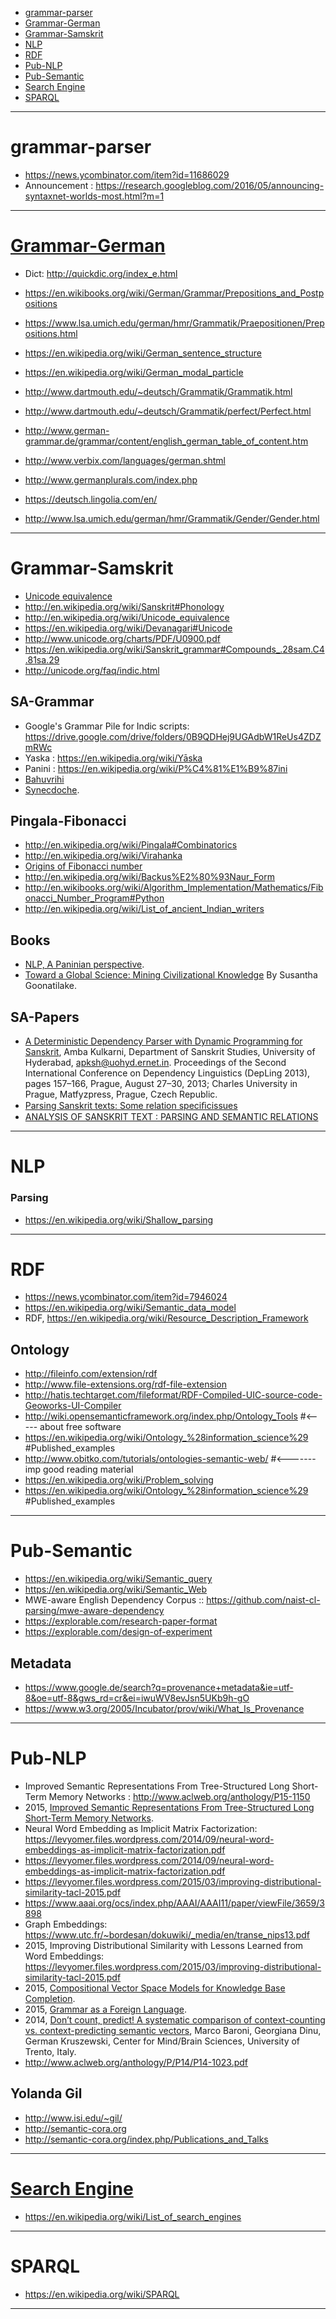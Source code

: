 + [grammar-parser](#grammar-parser)
+ [Grammar-German](#grammar-german)
+ [Grammar-Samskrit](#grammar-samskrit)
+ [NLP](#nlp)
+ [RDF](#rdf)
+ [Pub-NLP](#pub-nlp)
+ [Pub-Semantic](#semantic)
+ [Search Engine](#search-engine)
+ [SPARQL](#sparql)

----

# grammar-parser
+ https://news.ycombinator.com/item?id=11686029
+ Announcement : https://research.googleblog.com/2016/05/announcing-syntaxnet-worlds-most.html?m=1

----

# [Grammar-German](https://en.wikipedia.org/wiki/Category:German_grammar)
+ Dict: http://quickdic.org/index_e.html
+ https://en.wikibooks.org/wiki/German/Grammar/Prepositions_and_Postpositions
+ https://www.lsa.umich.edu/german/hmr/Grammatik/Praepositionen/Prepositions.html
+ https://en.wikipedia.org/wiki/German_sentence_structure
+ https://en.wikipedia.org/wiki/German_modal_particle
+ http://www.dartmouth.edu/~deutsch/Grammatik/Grammatik.html
+ http://www.dartmouth.edu/~deutsch/Grammatik/perfect/Perfect.html
+ http://www.german-grammar.de/grammar/content/english_german_table_of_content.htm

+ http://www.verbix.com/languages/german.shtml
+ http://www.germanplurals.com/index.php
+ https://deutsch.lingolia.com/en/
+ http://www.lsa.umich.edu/german/hmr/Grammatik/Gender/Gender.html

----

# Grammar-Samskrit
+ [Unicode equivalence](http://en.wikipedia.org/wiki/Unicode_equivalence)
+ http://en.wikipedia.org/wiki/Sanskrit#Phonology
+ http://en.wikipedia.org/wiki/Unicode_equivalence
+ https://en.wikipedia.org/wiki/Devanagari#Unicode
+ http://www.unicode.org/charts/PDF/U0900.pdf
+ https://en.wikipedia.org/wiki/Sanskrit_grammar#Compounds_.28sam.C4.81sa.29
+ http://unicode.org/faq/indic.html

## SA-Grammar
+ Google's Grammar Pile for Indic scripts: https://drive.google.com/drive/folders/0B9QDHej9UGAdbW1ReUs4ZDZmRWc
+ Yaska : https://en.wikipedia.org/wiki/Yāska
+ Panini : https://en.wikipedia.org/wiki/P%C4%81%E1%B9%87ini
+ [Bahuvrihi](https://en.wikipedia.org/wiki/Bahuvrihi) 
+ [Synecdoche](https://en.wikipedia.org/wiki/Synecdoche).

## Pingala-Fibonacci
+ http://en.wikipedia.org/wiki/Pingala#Combinatorics
+ http://en.wikipedia.org/wiki/Virahanka
+ [Origins of Fibonacci number](http://en.wikipedia.org/wiki/Fibonacci_number#Origins)
+ http://en.wikipedia.org/wiki/Backus%E2%80%93Naur_Form
+ http://en.wikibooks.org/wiki/Algorithm_Implementation/Mathematics/Fibonacci_Number_Program#Python
+ http://en.wikipedia.org/wiki/List_of_ancient_Indian_writers

## Books
+ [NLP, A Paninian perspective](http://ltrc.iiit.ac.in/downloads/nlpbook/nlp-panini.pdf).
+ [Toward a Global Science: Mining Civilizational Knowledge](http://books.google.co.in/books?id=SI5ip95BbgEC&pg=PA126&dq=Virahanka+Fibonacci&hl=en#v=onepage&q&f=false) By Susantha Goonatilake.


## SA-Papers
+ [A Deterministic Dependency Parser with Dynamic Programming for Sanskrit](http://www.aclweb.org/anthology/W13-3718), Amba Kulkarni, Department of Sanskrit Studies, University of Hyderabad, <apksh@uohyd.ernet.in>. Proceedings of the Second International Conference on Dependency Linguistics (DepLing 2013), pages 157–166, Prague, August 27–30, 2013; Charles University in Prague, Matfyzpress, Prague, Czech Republic.
+ [Parsing Sanskrit texts: Some relation speciﬁcissues](http://www.academia.edu/2683988/Parsing_Sanskrit_texts_Some_relation_specific_issues)
+ [ANALYSIS OF SANSKRIT TEXT : PARSING AND SEMANTIC RELATIONS](http://sanskrit.inria.fr/Symposium/DOC/Behera.pdf)

----

# NLP 
### Parsing
+ https://en.wikipedia.org/wiki/Shallow_parsing

----

# RDF
+ https://news.ycombinator.com/item?id=7946024
+ https://en.wikipedia.org/wiki/Semantic_data_model
+ RDF, https://en.wikipedia.org/wiki/Resource_Description_Framework

## Ontology
+ http://fileinfo.com/extension/rdf
+ http://www.file-extensions.org/rdf-file-extension
+ http://hatis.techtarget.com/fileformat/RDF-Compiled-UIC-source-code-Geoworks-UI-Compiler
+ http://wiki.opensemanticframework.org/index.php/Ontology_Tools  #<-----  about free software
+ https://en.wikipedia.org/wiki/Ontology_%28information_science%29   #Published_examples
+ http://www.obitko.com/tutorials/ontologies-semantic-web/            #<------- imp  good reading material
+ https://en.wikipedia.org/wiki/Problem_solving
+ https://en.wikipedia.org/wiki/Ontology_%28information_science%29   #Published_examples

----

# Pub-Semantic
+ https://en.wikipedia.org/wiki/Semantic_query
+ https://en.wikipedia.org/wiki/Semantic_Web
+ MWE-aware English Dependency Corpus :: https://github.com/naist-cl-parsing/mwe-aware-dependency
+ https://explorable.com/research-paper-format  
+ https://explorable.com/design-of-experiment

## Metadata
+ https://www.google.de/search?q=provenance+metadata&ie=utf-8&oe=utf-8&gws_rd=cr&ei=iwuWV8evJsn5UKb9h-gO
+ https://www.w3.org/2005/Incubator/prov/wiki/What_Is_Provenance

----

# Pub-NLP
+ Improved Semantic Representations From Tree-Structured Long Short-Term Memory Networks : http://www.aclweb.org/anthology/P15-1150
+ 2015, [Improved Semantic Representations From Tree-Structured Long Short-Term Memory Networks](http://www.aclweb.org/anthology/P15-1150).
+ Neural Word Embedding as Implicit Matrix Factorization: https://levyomer.files.wordpress.com/2014/09/neural-word-embeddings-as-implicit-matrix-factorization.pdf
+ https://levyomer.files.wordpress.com/2014/09/neural-word-embeddings-as-implicit-matrix-factorization.pdf
+ https://levyomer.files.wordpress.com/2015/03/improving-distributional-similarity-tacl-2015.pdf
+ https://www.aaai.org/ocs/index.php/AAAI/AAAI11/paper/viewFile/3659/3898
+ Graph Embeddings: https://www.utc.fr/~bordesan/dokuwiki/_media/en/transe_nips13.pdf
+ 2015, Improving Distributional Similarity with Lessons Learned from Word Embeddings: https://levyomer.files.wordpress.com/2015/03/improving-distributional-similarity-tacl-2015.pdf
+ 2015, [Compositional Vector Space Models for Knowledge Base Completion](http://www.aclweb.org/anthology/P15-1016).
+ 2015, [Grammar as a Foreign Language](https://papers.nips.cc/paper/5635-grammar-as-a-foreign-language.pdf).
+ 2014, [Don’t count, predict! A systematic comparison of context-counting vs. context-predicting semantic vectors](http://clic.cimec.unitn.it/marco/publications/acl2014/baroni-etal-countpredict-acl2014.pdf), Marco Baroni, Georgiana Dinu, German Kruszewski, Center for Mind/Brain Sciences, University of Trento, Italy.
+ http://www.aclweb.org/anthology/P/P14/P14-1023.pdf
    

## Yolanda Gil
+ http://www.isi.edu/~gil/
+ http://semantic-cora.org
+ http://semantic-cora.org/index.php/Publications_and_Talks

----

# [Search Engine](https://en.wikipedia.org/wiki/Category:Free_search_engine_software)
+ https://en.wikipedia.org/wiki/List_of_search_engines


----

# SPARQL
+ https://en.wikipedia.org/wiki/SPARQL

----
